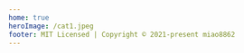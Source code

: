 ```yaml
---
home: true
heroImage: /cat1.jpeg  
footer: MIT Licensed | Copyright © 2021-present miao8862
---
```

